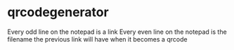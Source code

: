 # qrcodegenerator
Every odd line on the notepad is a link
Every even line on the notepad is the filename the previous link will have when it becomes a qrcode
